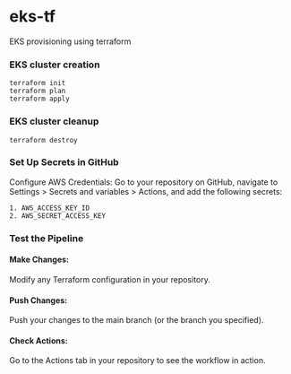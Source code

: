 # eks-tf
EKS provisioning using terraform 

### EKS cluster creation

```
terraform init
terraform plan
terraform apply
```
### EKS cluster cleanup
```
terraform destroy
```

### Set Up Secrets in GitHub
Configure AWS Credentials: Go to your repository on GitHub, navigate to Settings > Secrets and variables > Actions, and add the following secrets:

```
1. AWS_ACCESS_KEY_ID
2. AWS_SECRET_ACCESS_KEY
```

### Test the Pipeline
#### Make Changes:
Modify any Terraform configuration in your repository.
#### Push Changes:
Push your changes to the main branch (or the branch you specified).
#### Check Actions:
Go to the Actions tab in your repository to see the workflow in action.